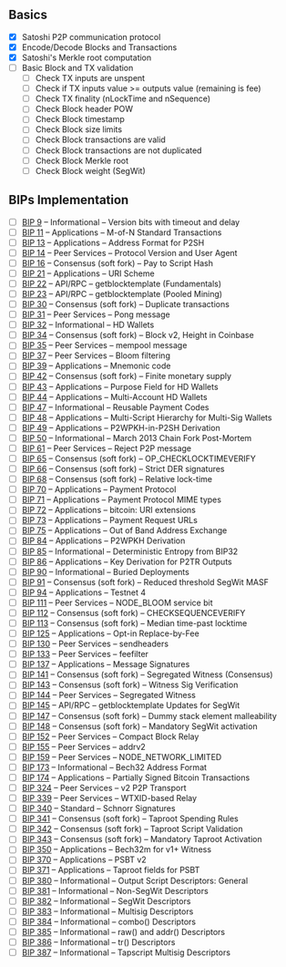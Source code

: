 ## Basics

- [x] Satoshi P2P communication protocol
- [x] Encode/Decode Blocks and Transactions
- [x] Satoshi's Merkle root computation
- [ ] Basic Block and TX validation
  - [ ] Check TX inputs are unspent
  - [ ] Check if TX inputs value >= outputs value (remaining is fee)
  - [ ] Check TX finality (nLockTime and nSequence)
  - [ ] Check Block header POW
  - [ ] Check Block timestamp
  - [ ] Check Block size limits
  - [ ] Check Block transactions are valid
  - [ ] Check Block transactions are not duplicated
  - [ ] Check Block Merkle root
  - [ ] Check Block weight (SegWit)

## BIPs Implementation

- [ ] [BIP 9](https://github.com/DeepDoge/bitcoin-bips/blob/master/bip-0009.mediawiki) – Informational – Version bits
      with timeout and delay
- [ ] [BIP 11](https://github.com/DeepDoge/bitcoin-bips/blob/master/bip-0011.mediawiki) – Applications – M-of-N Standard
      Transactions
- [ ] [BIP 13](https://github.com/DeepDoge/bitcoin-bips/blob/master/bip-0013.mediawiki) – Applications – Address Format
      for P2SH
- [ ] [BIP 14](https://github.com/DeepDoge/bitcoin-bips/blob/master/bip-0014.mediawiki) – Peer Services – Protocol
      Version and User Agent
- [ ] [BIP 16](https://github.com/DeepDoge/bitcoin-bips/blob/master/bip-0016.mediawiki) – Consensus (soft fork) – Pay to
      Script Hash
- [ ] [BIP 21](https://github.com/DeepDoge/bitcoin-bips/blob/master/bip-0021.mediawiki) – Applications – URI Scheme
- [ ] [BIP 22](https://github.com/DeepDoge/bitcoin-bips/blob/master/bip-0022.mediawiki) – API/RPC – getblocktemplate
      (Fundamentals)
- [ ] [BIP 23](https://github.com/DeepDoge/bitcoin-bips/blob/master/bip-0023.mediawiki) – API/RPC – getblocktemplate
      (Pooled Mining)
- [ ] [BIP 30](https://github.com/DeepDoge/bitcoin-bips/blob/master/bip-0030.mediawiki) – Consensus (soft fork) –
      Duplicate transactions
- [ ] [BIP 31](https://github.com/DeepDoge/bitcoin-bips/blob/master/bip-0031.mediawiki) – Peer Services – Pong message
- [ ] [BIP 32](https://github.com/DeepDoge/bitcoin-bips/blob/master/bip-0032.mediawiki) – Informational – HD Wallets
- [ ] [BIP 34](https://github.com/DeepDoge/bitcoin-bips/blob/master/bip-0034.mediawiki) – Consensus (soft fork) – Block
      v2, Height in Coinbase
- [ ] [BIP 35](https://github.com/DeepDoge/bitcoin-bips/blob/master/bip-0035.mediawiki) – Peer Services – mempool
      message
- [ ] [BIP 37](https://github.com/DeepDoge/bitcoin-bips/blob/master/bip-0037.mediawiki) – Peer Services – Bloom
      filtering
- [ ] [BIP 39](https://github.com/DeepDoge/bitcoin-bips/blob/master/bip-0039.mediawiki) – Applications – Mnemonic code
- [ ] [BIP 42](https://github.com/DeepDoge/bitcoin-bips/blob/master/bip-0042.mediawiki) – Consensus (soft fork) – Finite
      monetary supply
- [ ] [BIP 43](https://github.com/DeepDoge/bitcoin-bips/blob/master/bip-0043.mediawiki) – Applications – Purpose Field
      for HD Wallets
- [ ] [BIP 44](https://github.com/DeepDoge/bitcoin-bips/blob/master/bip-0044.mediawiki) – Applications – Multi-Account
      HD Wallets
- [ ] [BIP 47](https://github.com/DeepDoge/bitcoin-bips/blob/master/bip-0047.mediawiki) – Informational – Reusable
      Payment Codes
- [ ] [BIP 48](https://github.com/DeepDoge/bitcoin-bips/blob/master/bip-0048.mediawiki) – Applications – Multi-Script
      Hierarchy for Multi-Sig Wallets
- [ ] [BIP 49](https://github.com/DeepDoge/bitcoin-bips/blob/master/bip-0049.mediawiki) – Applications – P2WPKH-in-P2SH
      Derivation
- [ ] [BIP 50](https://github.com/DeepDoge/bitcoin-bips/blob/master/bip-0050.mediawiki) – Informational – March 2013
      Chain Fork Post-Mortem
- [ ] [BIP 61](https://github.com/DeepDoge/bitcoin-bips/blob/master/bip-0061.mediawiki) – Peer Services – Reject P2P
      message
- [ ] [BIP 65](https://github.com/DeepDoge/bitcoin-bips/blob/master/bip-0065.mediawiki) – Consensus (soft fork) –
      OP_CHECKLOCKTIMEVERIFY
- [ ] [BIP 66](https://github.com/DeepDoge/bitcoin-bips/blob/master/bip-0066.mediawiki) – Consensus (soft fork) – Strict
      DER signatures
- [ ] [BIP 68](https://github.com/DeepDoge/bitcoin-bips/blob/master/bip-0068.mediawiki) – Consensus (soft fork) –
      Relative lock-time
- [ ] [BIP 70](https://github.com/DeepDoge/bitcoin-bips/blob/master/bip-0070.mediawiki) – Applications – Payment
      Protocol
- [ ] [BIP 71](https://github.com/DeepDoge/bitcoin-bips/blob/master/bip-0071.mediawiki) – Applications – Payment
      Protocol MIME types
- [ ] [BIP 72](https://github.com/DeepDoge/bitcoin-bips/blob/master/bip-0072.mediawiki) – Applications – bitcoin: URI
      extensions
- [ ] [BIP 73](https://github.com/DeepDoge/bitcoin-bips/blob/master/bip-0073.mediawiki) – Applications – Payment Request
      URLs
- [ ] [BIP 75](https://github.com/DeepDoge/bitcoin-bips/blob/master/bip-0075.mediawiki) – Applications – Out of Band
      Address Exchange
- [ ] [BIP 84](https://github.com/DeepDoge/bitcoin-bips/blob/master/bip-0084.mediawiki) – Applications – P2WPKH
      Derivation
- [ ] [BIP 85](https://github.com/DeepDoge/bitcoin-bips/blob/master/bip-0085.mediawiki) – Informational – Deterministic
      Entropy from BIP32
- [ ] [BIP 86](https://github.com/DeepDoge/bitcoin-bips/blob/master/bip-0086.mediawiki) – Applications – Key Derivation
      for P2TR Outputs
- [ ] [BIP 90](https://github.com/DeepDoge/bitcoin-bips/blob/master/bip-0090.mediawiki) – Informational – Buried
      Deployments
- [ ] [BIP 91](https://github.com/DeepDoge/bitcoin-bips/blob/master/bip-0091.mediawiki) – Consensus (soft fork) –
      Reduced threshold SegWit MASF
- [ ] [BIP 94](https://github.com/DeepDoge/bitcoin-bips/blob/master/bip-0094.mediawiki) – Applications – Testnet 4
- [ ] [BIP 111](https://github.com/DeepDoge/bitcoin-bips/blob/master/bip-0111.mediawiki) – Peer Services – NODE_BLOOM
      service bit
- [ ] [BIP 112](https://github.com/DeepDoge/bitcoin-bips/blob/master/bip-0112.mediawiki) – Consensus (soft fork) –
      CHECKSEQUENCEVERIFY
- [ ] [BIP 113](https://github.com/DeepDoge/bitcoin-bips/blob/master/bip-0113.mediawiki) – Consensus (soft fork) –
      Median time-past locktime
- [ ] [BIP 125](https://github.com/DeepDoge/bitcoin-bips/blob/master/bip-0125.mediawiki) – Applications – Opt-in
      Replace-by-Fee
- [ ] [BIP 130](https://github.com/DeepDoge/bitcoin-bips/blob/master/bip-0130.mediawiki) – Peer Services – sendheaders
- [ ] [BIP 133](https://github.com/DeepDoge/bitcoin-bips/blob/master/bip-0133.mediawiki) – Peer Services – feefilter
- [ ] [BIP 137](https://github.com/DeepDoge/bitcoin-bips/blob/master/bip-0137.mediawiki) – Applications – Message
      Signatures
- [ ] [BIP 141](https://github.com/DeepDoge/bitcoin-bips/blob/master/bip-0141.mediawiki) – Consensus (soft fork) –
      Segregated Witness (Consensus)
- [ ] [BIP 143](https://github.com/DeepDoge/bitcoin-bips/blob/master/bip-0143.mediawiki) – Consensus (soft fork) –
      Witness Sig Verification
- [ ] [BIP 144](https://github.com/DeepDoge/bitcoin-bips/blob/master/bip-0144.mediawiki) – Peer Services – Segregated
      Witness
- [ ] [BIP 145](https://github.com/DeepDoge/bitcoin-bips/blob/master/bip-0145.mediawiki) – API/RPC – getblocktemplate
      Updates for SegWit
- [ ] [BIP 147](https://github.com/DeepDoge/bitcoin-bips/blob/master/bip-0147.mediawiki) – Consensus (soft fork) – Dummy
      stack element malleability
- [ ] [BIP 148](https://github.com/DeepDoge/bitcoin-bips/blob/master/bip-0148.mediawiki) – Consensus (soft fork) –
      Mandatory SegWit activation
- [ ] [BIP 152](https://github.com/DeepDoge/bitcoin-bips/blob/master/bip-0152.mediawiki) – Peer Services – Compact Block
      Relay
- [ ] [BIP 155](https://github.com/DeepDoge/bitcoin-bips/blob/master/bip-0155.mediawiki) – Peer Services – addrv2
- [ ] [BIP 159](https://github.com/DeepDoge/bitcoin-bips/blob/master/bip-0159.mediawiki) – Peer Services –
      NODE_NETWORK_LIMITED
- [ ] [BIP 173](https://github.com/DeepDoge/bitcoin-bips/blob/master/bip-0173.mediawiki) – Informational – Bech32
      Address Format
- [ ] [BIP 174](https://github.com/DeepDoge/bitcoin-bips/blob/master/bip-0174.mediawiki) – Applications – Partially
      Signed Bitcoin Transactions
- [ ] [BIP 324](https://github.com/DeepDoge/bitcoin-bips/blob/master/bip-0324.mediawiki) – Peer Services – v2 P2P
      Transport
- [ ] [BIP 339](https://github.com/DeepDoge/bitcoin-bips/blob/master/bip-0339.mediawiki) – Peer Services – WTXID-based
      Relay
- [ ] [BIP 340](https://github.com/DeepDoge/bitcoin-bips/blob/master/bip-0340.mediawiki) – Standard – Schnorr Signatures
- [ ] [BIP 341](https://github.com/DeepDoge/bitcoin-bips/blob/master/bip-0341.mediawiki) – Consensus (soft fork) –
      Taproot Spending Rules
- [ ] [BIP 342](https://github.com/DeepDoge/bitcoin-bips/blob/master/bip-0342.mediawiki) – Consensus (soft fork) –
      Taproot Script Validation
- [ ] [BIP 343](https://github.com/DeepDoge/bitcoin-bips/blob/master/bip-0343.mediawiki) – Consensus (soft fork) –
      Mandatory Taproot Activation
- [ ] [BIP 350](https://github.com/DeepDoge/bitcoin-bips/blob/master/bip-0350.mediawiki) – Applications – Bech32m for
      v1+ Witness
- [ ] [BIP 370](https://github.com/DeepDoge/bitcoin-bips/blob/master/bip-0370.mediawiki) – Applications – PSBT v2
- [ ] [BIP 371](https://github.com/DeepDoge/bitcoin-bips/blob/master/bip-0371.mediawiki) – Applications – Taproot fields
      for PSBT
- [ ] [BIP 380](https://github.com/DeepDoge/bitcoin-bips/blob/master/bip-0380.mediawiki) – Informational – Output Script
      Descriptors: General
- [ ] [BIP 381](https://github.com/DeepDoge/bitcoin-bips/blob/master/bip-0381.mediawiki) – Informational – Non-SegWit
      Descriptors
- [ ] [BIP 382](https://github.com/DeepDoge/bitcoin-bips/blob/master/bip-0382.mediawiki) – Informational – SegWit
      Descriptors
- [ ] [BIP 383](https://github.com/DeepDoge/bitcoin-bips/blob/master/bip-0383.mediawiki) – Informational – Multisig
      Descriptors
- [ ] [BIP 384](https://github.com/DeepDoge/bitcoin-bips/blob/master/bip-0384.mediawiki) – Informational – combo()
      Descriptors
- [ ] [BIP 385](https://github.com/DeepDoge/bitcoin-bips/blob/master/bip-0385.mediawiki) – Informational – raw() and
      addr() Descriptors
- [ ] [BIP 386](https://github.com/DeepDoge/bitcoin-bips/blob/master/bip-0386.mediawiki) – Informational – tr()
      Descriptors
- [ ] [BIP 387](https://github.com/DeepDoge/bitcoin-bips/blob/master/bip-0387.mediawiki) – Informational – Tapscript
      Multisig Descriptors
